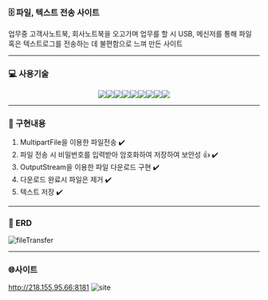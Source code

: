 ### 🗄️ 파일, 텍스트 전송 사이트
업무중 고객사노트북, 회사노트북을 오고가며 업무를 할 시 USB, 메신저를 통해 파일 혹은 텍스트로그를 전송하는 데 불편함으로 느껴 만든 사이트

------------

### 💻 사용기술
<p align="center">
<img src="https://img.shields.io/badge/Springboot-6DB33F?style=for-the-badge&logo=springboot&logoColor=white"/><img src="https://img.shields.io/badge/SpringDataJPA-6DB33F?style=for-the-badge"/><img src="https://img.shields.io/badge/QueryDsl-4479A1?style=for-the-badge"/><img src="https://img.shields.io/badge/ApacheTomcat-F8DC75?style=for-the-badge&logo=apachetomcat&logoColor=white"/><img src="https://img.shields.io/badge/MySql-4479A1?style=for-the-badge&logo=mysql&logoColor=white"/><img src="https://img.shields.io/badge/Gradle-02303A?style=for-the-badge&logo=gradle&logoColor=white"/><img src="https://img.shields.io/badge/Docker-2496ED?style=for-the-badge&logo=docker&logoColor=white"/><img src="https://img.shields.io/badge/Jenkins-D24939?style=for-the-badge&logo=jenkins&logoColor=white"/><img src="https://img.shields.io/badge/Ubuntu-E95420?style=for-the-badge&logo=ubuntu&logoColor=white"/>
</p>

------------

### 📝 구현내용
1. MultipartFile을 이용한 파일전송 ✔️ 
2. 파일 전송 시 비밀번호를 입력받아 암호화하여 저장하여 보안성 👍 ✔️
3. OutputStream을 이용한 파일 다운로드 구현 ✔️
4. 다운로드 완료시 파일은 제거 ✔️
5. 텍스트 저장 ✔️

------------

### 💾 ERD
![fileTransfer](https://github.com/SangkiHan/FileTransfer/assets/68369248/2b2a8459-866b-4c5b-a322-32c73847a1cc)

------------

### 🌐사이트
http://218.155.95.66:8181
![site](https://github.com/SangkiHan/FileTransfer/assets/68369248/af6e4e52-339f-4f23-87fc-dc98824e24b5)
